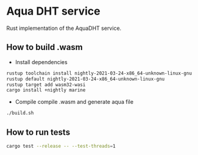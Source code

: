 # Aqua DHT service

Rust implementation of the AquaDHT service.

## How to build .wasm
* Install dependencies

```bash
rustup toolchain install nightly-2021-03-24-x86_64-unknown-linux-gnu
rustup default nightly-2021-03-24-x86_64-unknown-linux-gnu
rustup target add wasm32-wasi
cargo install +nightly marine
```

* Compile compile .wasm and generate aqua file

```bash
./build.sh
```

## How to run tests
```bash
cargo test --release -- --test-threads=1
```
